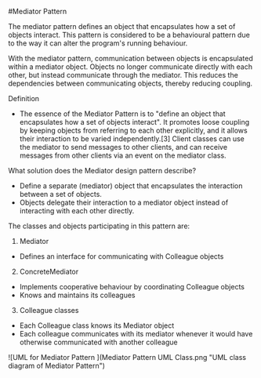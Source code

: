 #Mediator Pattern

The mediator pattern defines an object that encapsulates how a set of objects interact. This pattern is considered to be a behavioural pattern due to the way it can alter the program's running behaviour.

With the mediator pattern, communication between objects is encapsulated within a mediator object. Objects no longer communicate directly with each other, but instead communicate through the mediator. This reduces the dependencies between communicating objects, thereby reducing coupling.

Definition

- The essence of the Mediator Pattern is to "define an object that encapsulates how a set of objects interact". It promotes loose coupling by keeping objects from referring to each other explicitly, and it allows their interaction to be varied independently.[3] Client classes can use the mediator to send messages to other clients, and can receive messages from other clients via an event on the mediator class.

What solution does the Mediator design pattern describe?

- Define a separate (mediator) object that encapsulates the interaction between a set of objects.
- Objects delegate their interaction to a mediator object instead of interacting with each other directly.

The classes and objects participating in this pattern are:

1) Mediator  
-  Defines an interface for communicating with Colleague objects

2) ConcreteMediator  
-  Implements cooperative behaviour by coordinating Colleague objects
-  Knows and maintains its colleagues

3) Colleague classes  
-  Each Colleague class knows its Mediator object
-  Each colleague communicates with its mediator whenever it would have otherwise communicated with another colleague

![UML for Mediator Pattern ](Mediator Pattern UML Class.png "UML class diagram of Mediator Pattern")
